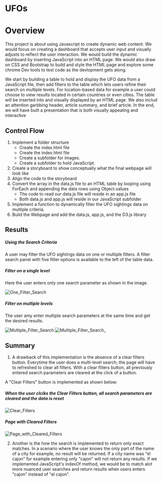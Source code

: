 # UFOs
# Overview
This project is about using Javascript to create dynamic web content. We would focus on creating a dashboard that accepts user input and visually adjusts to reflect the user interaction. We would build the dynamic dashboard by inserting JavaScript into an HTML page. We would also draw on CSS and Bootstrap to build and style the HTML page and explore some chrome Dev tools to test code as the devlopment gets along.

We start by building a table to hold and display the UFO data from a JavaScript file, then add filters to the table which lets users refine their search on multiple levels. For location-based data for example a user could choose to view results located in certain countries or even cities. The table will be inserted into and visually displayed by an HTML page. We also includ an attention garbbing header, article summary, and brief article. In the end, we will have built a presentation that is both visually appealing and interactive

## Control Flow
1. Implement a folder structure
      - Create the index.html file
      - Create the index.html file
      - Create a subfolder for images.
      - Create a subfolder to hold JavaScript.
2. Create a storyboard to show conceptually what the final webpage will look like
3. Align the code to the storyboard
4. Convert the array in the data.js file to an HTML table by looping using ForEach and appending the data rows using Object.values
      - The code to read our data.js file will reside in an app.js file
      - Both data.js and app.js will reside in our JavaScript subfolder
5. Implement a function to dynamically filter the UFO sightings data on multiple criteria.
6. Build the Webpage and add the data.js, app.js, and the D3.js library

## Results
##### Using the Search Criteria
A user may filter the UFO sightings data on one or multiple filters. A filter search panel with five filter options is available to the left of the table data.

##### Filter on a single level
Here the user enters only one search parameter as shown in the image.

![One_Filter_Search](https://user-images.githubusercontent.com/67847583/124824278-c7032700-df37-11eb-8ef0-5935ea518724.png)

##### Filter on multiple levels
The user amy enter multiple search parameters at the same time and get the desired results.

![Multiple_Filter_Search](https://user-images.githubusercontent.com/67847583/124824442-fd40a680-df37-11eb-9fda-00e6e8ca4c3b.png)
![Multiple_Filter_Search_](https://user-images.githubusercontent.com/67847583/124824462-03368780-df38-11eb-8e9f-318bec3ae9a8.png)


## Summary
1. A drawback of this implementation is the absence of a clear filters button. Everytime the user does a multi-level search, the page will have to refreshed to clear all filters. With a clear filters button, all previously entered search parameters are cleared at the click of a button.

A "Clear Filters" button is implemented as shown below:
##### When the user clciks the Clear Filters button, all search parameters are cleared and the data is reset

![Clear_Filters](https://user-images.githubusercontent.com/67847583/124826258-3c6ff700-df3a-11eb-8245-b26e51b49f22.png)

##### Page with Cleared Filters
![Page_with_Cleared_Filters](https://user-images.githubusercontent.com/67847583/124833100-46e2be80-df43-11eb-9576-0862bb43944f.png)

2. Another is the how the search is implemented to return only exact matches. In a scenario where the user knows the only part of the name of a city for example, no result will be returned. If a city name was "el cajon" for example entering only "cajon" will not return any results. If we implemented JavaScript's indexOf method, we would be to match alot more nuanced user searches and return results when users enters "cajon" instead of "el cajon".
